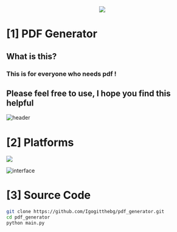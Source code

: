 <div align=center>
	<img src="https://www.fifplay.com/img/public/premier-league-logo.png" />	
</div>

# [1] PDF Generator
## What is this?
### This is for everyone who needs pdf !
## Please feel free to use, I hope you find this helpful

![header](pdf_generator_img.jpeg)


# [2] Platforms
<img src="https://img.shields.io/badge/Python-002323?style=flat&logo=Python&logoColor=red"/>

![interface](pdf_generator_img.jpeg)



# [3] Source Code
```bash
git clone https://github.com/Igogitthebg/pdf_generator.git
cd pdf_generator
python main.py
```

